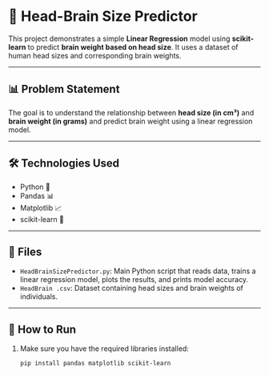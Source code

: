 # 🧠 Head-Brain Size Predictor

This project demonstrates a simple **Linear Regression** model using **scikit-learn** to predict **brain weight based on head size**. It uses a dataset of human head sizes and corresponding brain weights.

---

## 📊 Problem Statement

The goal is to understand the relationship between **head size (in cm³)** and **brain weight (in grams)** and predict brain weight using a linear regression model.

---

## 🛠️ Technologies Used

- Python 🐍
- Pandas 📊
- Matplotlib 📈
- scikit-learn 🤖

---

## 📁 Files

- `HeadBrainSizePredictor.py`: Main Python script that reads data, trains a linear regression model, plots the results, and prints model accuracy.
- `HeadBrain .csv`: Dataset containing head sizes and brain weights of individuals.

---

## 🚀 How to Run

1. Make sure you have the required libraries installed:
   ```bash
   pip install pandas matplotlib scikit-learn
